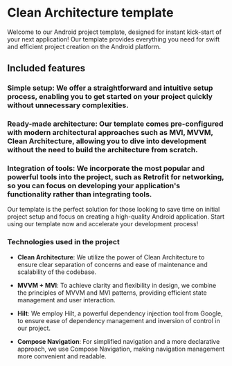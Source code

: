 # Clean Architecture template

Welcome to our Android project template, designed for instant kick-start of your next application! Our template provides everything you need for swift and efficient project creation on the Android platform.

## Included features

### Simple setup: We offer a straightforward and intuitive setup process, enabling you to get started on your project quickly without unnecessary complexities.

### Ready-made architecture: Our template comes pre-configured with modern architectural approaches such as MVI, MVVM, Clean Architecture, allowing you to dive into development without the need to build the architecture from scratch.

### Integration of tools: We incorporate the most popular and powerful tools into the project, such as Retrofit for networking, so you can focus on developing your application's functionality rather than integrating tools.

Our template is the perfect solution for those looking to save time on initial project setup and focus on creating a high-quality Android application. Start using our template now and accelerate your development process!


### Technologies used in the project

- **Clean Architecture**: We utilize the power of Clean Architecture to ensure clear separation of concerns and ease of maintenance and scalability of the codebase.

- **MVVM + MVI**: To achieve clarity and flexibility in design, we combine the principles of MVVM and MVI patterns, providing efficient state management and user interaction.

- **Hilt**: We employ Hilt, a powerful dependency injection tool from Google, to ensure ease of dependency management and inversion of control in our project.

- **Compose Navigation**: For simplified navigation and a more declarative approach, we use Compose Navigation, making navigation management more convenient and readable.

